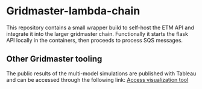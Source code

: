 # Gridmaster-lambda-chain

This repository contains a small wrapper build to self-host the ETM API and integrate it into the larger gridmaster chain. Functionally it starts the flask API locally in the containers, then proceeds to process SQS messages.

## Other Gridmaster tooling

The public results of the multi-model simulations are published with Tableau and can be accessed through the following link: [Access visualization tool](https://public.tableau.com/app/profile/gridmaster2022)
